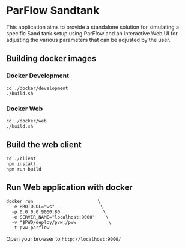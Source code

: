 # ParFlow Sandtank

This application aims to provide a standalone solution for simulating a specific Sand tank setup using ParFlow and an interactive Web UI for adjusting the various parameters that can be adjusted by the user.

## Building docker images

### Docker Development

```
cd ./docker/development
./build.sh
```

### Docker Web

```
cd ./docker/web
./build.sh
```

## Build the web client

```
cd ./client
npm install
npm run build
```

## Run Web application with docker

```
docker run                        \
  -e PROTOCOL="ws"                 \
  -p 0.0.0.0:9000:80                \
  -e SERVER_NAME="localhost:9000"    \
  -v "$PWD/deploy/pvw:/pvw            \ 
  -t pvw-parflow
```

Open your browser to `http://localhost:9000/`

